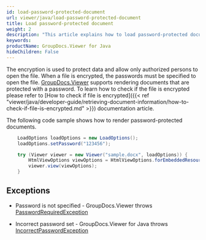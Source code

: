 ```yaml
---
id: load-password-protected-document
url: viewer/java/load-password-protected-document
title: Load password-protected document
weight: 2
description: "This article explains how to load password-protected document with GroupDocs.Viewer within your Java applications."
keywords: 
productName: GroupDocs.Viewer for Java
hideChildren: False
---
```


The encryption is used to protect data and allow only authorized persons to open the file. When a file is encrypted, the passwords must be specified to open the file. [GroupDocs.Viewer](https://products.groupdocs.com/viewer) supports rendering documents that are protected with a password. To learn how to check if the file is encrypted please refer to [How to check if file is encrypted]({{< ref "viewer/java/developer-guide/retrieving-document-information/how-to-check-if-file-is-encrypted.md" >}}) documentation article.

The following code sample shows how to render password-protected documents.

```java
    LoadOptions loadOptions = new LoadOptions();
    loadOptions.setPassword("123456");

    try (Viewer viewer = new Viewer("sample.docx", loadOptions)) {
        HtmlViewOptions viewOptions = HtmlViewOptions.forEmbeddedResources();
        viewer.view(viewOptions);
    }
```

## Exceptions

* Password is not specified - GroupDocs.Viewer throws [PasswordRequiredException](https://reference.groupdocs.com/viewer/java/com.groupdocs.viewer.exception/PasswordRequiredException)

* Incorrect password set - GroupDocs.Viewer for Java throws [IncorrectPasswordException](https://reference.groupdocs.com/viewer/java/com.groupdocs.viewer.exception/IncorrectPasswordException)

